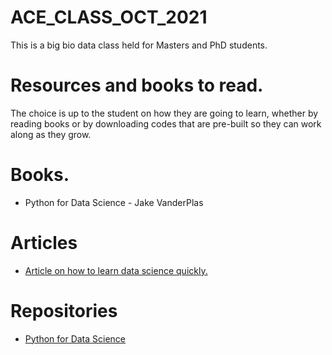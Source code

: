 # ACE_CLASS_OCT_2021

This is a big bio data class held for Masters and PhD students.

# Resources and books to read.

The choice is up to the student on how they are going to learn, whether by reading books or by downloading codes that are pre-built so they can work along as they grow.

# Books.
- Python for Data Science - Jake VanderPlas

# Articles

- [Article on how to learn data science quickly.](https://towardsdatascience.com/use-these-tools-to-learn-data-science-faster-8f3bb22371ba)

# Repositories

- [Python for Data Science](https://github.com/atwine/PythonDataScienceHandbook)

